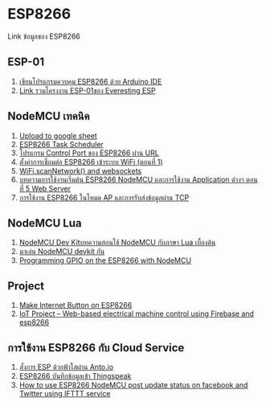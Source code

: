 # ESP8266
Link ข้อมูลของ ESP8266

<h2>ESP-01</h2>
<ol>
<li> <a href="http://www.elec-za.com/arduino-ide-program-esp8266/">เขียนโปรแกรมควบคุม ESP8266 ด้วย Arduino IDE</a><br>
<li> <a href="https://www.hackster.io/esp/products/esp8266-esp-01">Link รวมโครงงาน ESP-01ของ Everesting ESP</a><br>
</ol>

<h2>NodeMCU เทคนิค</h2>
<ol>
<li> <a href="http://tinit14.blogspot.com/2016/03/sensor-google-sheets-database-sd-card.html">Upload to google sheet</a><br>
<li> <a href="https://tridenttd-iot.blogspot.com/2017/05/esp8266-multitask.html">ESP8266 Task Scheduler</a><br>
<li> <a href="http://www.elec-za.com/ioesp-app/">โปรแกรม Control Port ของ ESP8266 ผ่าน URL</a><br>
<li> <a href="http://diyesp8266.blogspot.com/2016_06_01_archive.html">ตั้งค่าการเชื่อมต่อ ESP8266 เข้าระบบ WiFi (ตอนที่ 1)</a><br>
<li> <a href="https://github.com/esp8266/Arduino/issues/2338">WiFi.scanNetwork() and websockets</a><br>
<li> <a href="http://thaieasyelec.com/article-wiki/embedded-electronics-application/getting-started-with-esp8266-nodemcu-ch5.html">บทความการใช้งานเริ่มต้น ESP8266 NodeMCU และการใช้งาน Application ต่างๆ ตอนที่ 5 Web Server</a><br>
<li> <a href="https://www.ioxhop.com/article/43/%E0%B8%81%E0%B8%B2%E0%B8%A3%E0%B9%83%E0%B8%8A%E0%B9%89%E0%B8%87%E0%B8%B2%E0%B8%99-esp8266-%E0%B9%83%E0%B8%99%E0%B9%82%E0%B8%AB%E0%B8%A1%E0%B8%94-ap-%E0%B9%81%E0%B8%A5%E0%B8%B0%E0%B8%81%E0%B8%B2%E0%B8%A3%E0%B8%A3%E0%B8%B1%E0%B8%9A%E0%B8%AA%E0%B9%88%E0%B8%87%E0%B8%82%E0%B9%89%E0%B8%AD%E0%B8%A1%E0%B8%B9%E0%B8%A5%E0%B8%9C%E0%B9%88%E0%B8%B2%E0%B8%99-tcp">การใช้งาน ESP8266 ในโหมด AP และการรับส่งข้อมูลผ่าน TCP</a><br>
</ol>

<h2>NodeMCU Lua</h2>
<ol>
<li> <a href="http://thaiopensource.org/%E0%B8%A1%E0%B8%B2%E0%B9%80%E0%B8%A5%E0%B9%88%E0%B8%99-nodemcu-devkit-%E0%B8%81%E0%B8%B1%E0%B8%99/"> NodeMCU Dev Kitบทความสอนใช้ NodeMCU กับภาษา Lua เบื้องต้น</a> <br>
<li> <a href="http://thaiopensource.org/%E0%B8%A1%E0%B8%B2%E0%B9%80%E0%B8%A5%E0%B9%88%E0%B8%99-nodemcu-devkit-%E0%B8%81%E0%B8%B1%E0%B8%99/">มาเล่น NodeMCU devkit กัน</a><br>
<li> <a href="https://blog.falafel.com/programming-gpio-on-the-esp8266-with-nodemcu/">
Programming GPIO on the ESP8266 with NodeMCU</a><br>
</ol>

<h2>Project</h2>
<ol>
<li> <a href="https://mongoose-os.com/blog/internet-button-on-esp8266-and-amazon-aws-iot-in-2-minutes/">Make Internet Button on ESP8266</a> <br>
<li> <a href="https://www.myelectronicslab.com/tutorial/iot-project-web-based-electrical-machine-control-using-firebase-esp8266/">IoT Project – Web-based electrical machine control using Firebase and esp8266</a> <br>
</ol>

<h2>การใช้งาน ESP8266 กับ Cloud Service</h2>
<ol>
<li> <a href="https://www.itpcc.net/tip-and-technic/esp8266/esp8266-with-fahsai-anto/">สั่งการ ESP ด้วยฟ้าใสผ่าน Anto.io</a><br>
<li> <a href="http://www.ayarafun.com/2015/09/esp8266-sending-data-to-thingspeak/">ESP8266 บันทึกข้อมูลเข้า Thingspeak</a><br>
<li> <a href="http://tesrteam.blogspot.com/2015/12/how-to-use-esp8266-nodemcu-post-update.html?m=1">How to use ESP8266 NodeMCU post update status on facebook and Twitter using IFTTT service</a><br>
</ol>

